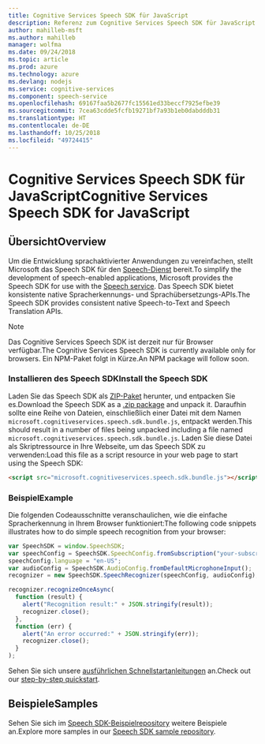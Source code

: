 ```yaml
---
title: Cognitive Services Speech SDK für JavaScript
description: Referenz zum Cognitive Services Speech SDK für JavaScript
author: mahilleb-msft
ms.author: mahilleb
manager: wolfma
ms.date: 09/24/2018
ms.topic: article
ms.prod: azure
ms.technology: azure
ms.devlang: nodejs
ms.service: cognitive-services
ms.component: speech-service
ms.openlocfilehash: 69167faa5b2677fc15561ed33beccf7925efbe39
ms.sourcegitcommit: 7cea63cdde5fcfb19271bf7a93b1eb0dabdddb31
ms.translationtype: HT
ms.contentlocale: de-DE
ms.lasthandoff: 10/25/2018
ms.locfileid: "49724415"
---
```

# <a name="cognitive-services-speech-sdk-for-javascript"></a><span data-ttu-id="0384f-103">Cognitive Services Speech SDK für JavaScript</span><span class="sxs-lookup"><span data-stu-id="0384f-103">Cognitive Services Speech SDK for JavaScript</span></span>

## <a name="overview"></a><span data-ttu-id="0384f-104">Übersicht</span><span class="sxs-lookup"><span data-stu-id="0384f-104">Overview</span></span>

<span data-ttu-id="0384f-105">Um die Entwicklung sprachaktivierter Anwendungen zu vereinfachen, stellt Microsoft das Speech SDK für den [Speech-Dienst](https://aka.ms/csspeech) bereit.</span><span class="sxs-lookup"><span data-stu-id="0384f-105">To simplify the development of speech-enabled applications, Microsoft provides the Speech SDK for use with the [Speech service](https://aka.ms/csspeech).</span></span>
<span data-ttu-id="0384f-106">Das Speech SDK bietet konsistente native Spracherkennungs- und Sprachübersetzungs-APIs.</span><span class="sxs-lookup"><span data-stu-id="0384f-106">The Speech SDK provides consistent native Speech-to-Text and Speech Translation APIs.</span></span>

> [!NOTE]
> <span data-ttu-id="0384f-107">Das Cognitive Services Speech SDK ist derzeit nur für Browser verfügbar.</span><span class="sxs-lookup"><span data-stu-id="0384f-107">The Cognitive Services Speech SDK is currently available only for browsers.</span></span>
> <span data-ttu-id="0384f-108">Ein NPM-Paket folgt in Kürze.</span><span class="sxs-lookup"><span data-stu-id="0384f-108">An NPM package will follow soon.</span></span>

### <a name="install-the-speech-sdk"></a><span data-ttu-id="0384f-109">Installieren des Speech SDK</span><span class="sxs-lookup"><span data-stu-id="0384f-109">Install the Speech SDK</span></span>

<span data-ttu-id="0384f-110">Laden Sie das Speech SDK als [ZIP-Paket](https://aka.ms/csspeech/jsbrowserpackage) herunter, und entpacken Sie es.</span><span class="sxs-lookup"><span data-stu-id="0384f-110">Download the Speech SDK as a [.zip package](https://aka.ms/csspeech/jsbrowserpackage) and unpack it.</span></span>
<span data-ttu-id="0384f-111">Daraufhin sollte eine Reihe von Dateien, einschließlich einer Datei mit dem Namen `microsoft.cognitiveservices.speech.sdk.bundle.js`, entpackt werden.</span><span class="sxs-lookup"><span data-stu-id="0384f-111">This should result in a number of files being unpacked including a file named `microsoft.cognitiveservices.speech.sdk.bundle.js`.</span></span>
<span data-ttu-id="0384f-112">Laden Sie diese Datei als Skriptressource in Ihre Webseite, um das Speech SDK zu verwenden:</span><span class="sxs-lookup"><span data-stu-id="0384f-112">Load this file as a script resource in your web page to start using the Speech SDK:</span></span>

```html
<script src="microsoft.cognitiveservices.speech.sdk.bundle.js"></script>
```

### <a name="example"></a><span data-ttu-id="0384f-113">Beispiel</span><span class="sxs-lookup"><span data-stu-id="0384f-113">Example</span></span> 

<span data-ttu-id="0384f-114">Die folgenden Codeausschnitte veranschaulichen, wie die einfache Spracherkennung in Ihrem Browser funktioniert:</span><span class="sxs-lookup"><span data-stu-id="0384f-114">The following code snippets illustrates how to do simple speech recognition from your browser:</span></span>

```javascript 
var SpeechSDK = window.SpeechSDK;
var speechConfig = SpeechSDK.SpeechConfig.fromSubscription("your-subscription-key", "your-service-region");
speechConfig.language = "en-US";
var audioConfig = SpeechSDK.AudioConfig.fromDefaultMicrophoneInput();
recognizer = new SpeechSDK.SpeechRecognizer(speechConfig, audioConfig);

recognizer.recognizeOnceAsync(
  function (result) {
    alert("Recognition result:" + JSON.stringify(result));
    recognizer.close();
  },
  function (err) {
    alert("An error occurred:" + JSON.stringify(err));
    recognizer.close();
  }
);
``` 

<span data-ttu-id="0384f-115">Sehen Sie sich unsere [ausführlichen Schnellstartanleitungen](/azure/cognitive-services/speech-service/quickstart-js-browser) an.</span><span class="sxs-lookup"><span data-stu-id="0384f-115">Check out our [step-by-step quickstart](/azure/cognitive-services/speech-service/quickstart-js-browser).</span></span>

## <a name="samples"></a><span data-ttu-id="0384f-116">Beispiele</span><span class="sxs-lookup"><span data-stu-id="0384f-116">Samples</span></span>

<span data-ttu-id="0384f-117">Sehen Sie sich im [Speech SDK-Beispielrepository](https://aka.ms/csspeech/samples) weitere Beispiele an.</span><span class="sxs-lookup"><span data-stu-id="0384f-117">Explore more samples in our [Speech SDK sample repository](https://aka.ms/csspeech/samples).</span></span>
